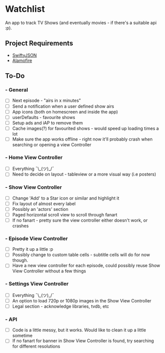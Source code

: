 # Watchlist
An app to track TV Shows (and eventually movies - if there's a suitable api :p).

## Project Requirements
- [SwiftyJSON](https://github.com/SwiftyJSON/SwiftyJSON)
- [Alamofire](https://github.com/Alamofire/Alamofire)

## To-Do

### - General
- [ ] Next episode - "airs in x minutes"
- [ ] Send a notification when a user defined show airs
- [ ] App icons (both on homescreen and inside the app)
- [ ] userDefaults - favourite shows
- [ ] Setup ads and iAP to remove them
- [ ] Cache images(?) for favourited shows - would speed up loading times a lot
- [ ] Make sure the app works offline - right now it'll probably crash when searching or opening a view Controller

### - Home View Controller
- [ ] Everything ¯\\\_(ツ)\_/¯
- [ ] Need to decide on layout - tableview or a more visual way (i.e posters)

### - Show View Controller
- [ ] Change 'Add' to a Star icon or similar and highlight it
- [ ] Fix layout of almost every label
- [ ] Possibly an 'actors' section
- [ ] Paged horizontal scroll view to scroll through fanart
- [ ] If no fanart - pretty sure the view controller either doesn't work, or crashes

### - Episode View Controller
- [ ] Pretty it up a little :p
- [ ] Possibly change to custom table cells - subtitle cells will do for now though.
- [ ] Have a new view controller for each episode, could possibly reuse Show View Controller without a few things

### - Settings View Controller
- [ ] Everything ¯\\\_(ツ)\_/¯
- [ ] An option to load 720p or 1080p images in the Show View Controller
- [ ] Legal section - acknowledge libraries, tvdb, etc

### - API
- [ ] Code is a little messy, but it works. Would like to clean it up a little sometime
- [ ] If no fanart for banner in Show View Controller is found, try searching for different resolutions
